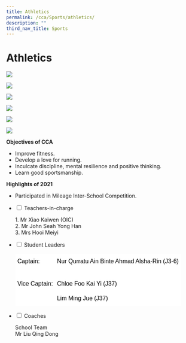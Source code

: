 ```yaml
---
title: Athletics
permalink: /cca/Sports/athletics/
description: ""
third_nav_title: Sports
---
```

# **Athletics**

![](/images/WhatsApp-Image-2020-08-10.jpeg)

![](/images/WhatsApp-Image-2020-08-10-1.jpeg)

![](/images/WhatsApp-Image-2020-08-10-2.jpeg)

![](/images/WhatsApp-Image-2020-08-10-3.jpeg)

![](/images/WhatsApp-Image-2020-08-10-4.jpeg)

![](/images/WhatsApp-Image-2020-08-11.jpeg)

**Objectives of CCA**

*   Improve fitness.
*   Develop a love for running.
*   Inculcate discipline, mental resilience and positive thinking.
*   Learn good sportsmanship.

**Highlights of 2021**

*   Participated in Mileage Inter-School Competition.







<ul class="jekyllcodex_accordion">
  <li>
    <input type="checkbox" id="accordion1">
    <label for="accordion1">Teachers-in-charge</label>
    <div>
			<p>1. Mr Xiao Kaiwen (OIC)<br>2. Mr John Seah Yong Han<br>3. Mrs Hooi Meiyi</p>
    </div>
	</li>
	  <li>
    <input type="checkbox" id="accordion2">
    <label for="accordion2">Student Leaders</label>
    <div>
			<p><table style="border-collapse:collapse;border-spacing:0" class="tg"><thead><tr><th style="background-color:#FFF;border-color:#ffffff;border-style:solid;border-width:1px;color:#000000;font-family:Arial, sans-serif;font-size:medium;font-weight:normal;overflow:hidden;padding:10px 5px;text-align:left;vertical-align:middle;word-break:normal">Captain:</th><th style="background-color:#FFF;border-color:#ffffff;border-style:solid;border-width:1px;color:#000000;font-family:Arial, sans-serif;font-size:medium;font-weight:normal;overflow:hidden;padding:10px 5px;text-align:left;vertical-align:middle;word-break:normal">Nur Qurratu Ain Binte Ahmad Alsha-Rin (J3-6)</th></tr></thead><tbody><tr><td style="background-color:#FFF;border-color:#ffffff;border-style:solid;border-width:1px;color:#000000;font-family:Arial, sans-serif;font-size:medium;overflow:hidden;padding:10px 5px;text-align:left;vertical-align:middle;word-break:normal"></td><td style="background-color:#FFF;border-color:#ffffff;border-style:solid;border-width:1px;color:#000000;font-family:Arial, sans-serif;font-size:medium;overflow:hidden;padding:10px 5px;text-align:left;vertical-align:middle;word-break:normal"></td></tr><tr><td style="background-color:#FFF;border-color:#ffffff;border-style:solid;border-width:1px;color:#000000;font-family:Arial, sans-serif;font-size:medium;overflow:hidden;padding:10px 5px;text-align:left;vertical-align:middle;word-break:normal">Vice Captain:</td><td style="background-color:#FFF;border-color:#ffffff;border-style:solid;border-width:1px;color:#000000;font-family:Arial, sans-serif;font-size:medium;overflow:hidden;padding:10px 5px;text-align:left;vertical-align:middle;word-break:normal">Chloe Foo Kai Yi (J37)</td></tr><tr><td style="background-color:#FFF;border-color:#ffffff;border-style:solid;border-width:1px;color:#000000;font-family:Arial, sans-serif;font-size:medium;overflow:hidden;padding:10px 5px;text-align:left;vertical-align:middle;word-break:normal"></td><td style="background-color:#FFF;border-color:#ffffff;border-style:solid;border-width:1px;color:#000000;font-family:Arial, sans-serif;font-size:medium;overflow:hidden;padding:10px 5px;text-align:left;vertical-align:middle;word-break:normal">Lim Ming Jue (J37)</td></tr></tbody></table></p>
			<li>
    <input type="checkbox" id="accordion3">
    <label for="accordion3">Coaches</label>
    <div>
			<p>School Team<br>	Mr Liu Qing Dong</p>
    </div>
	</li>
	</ul>